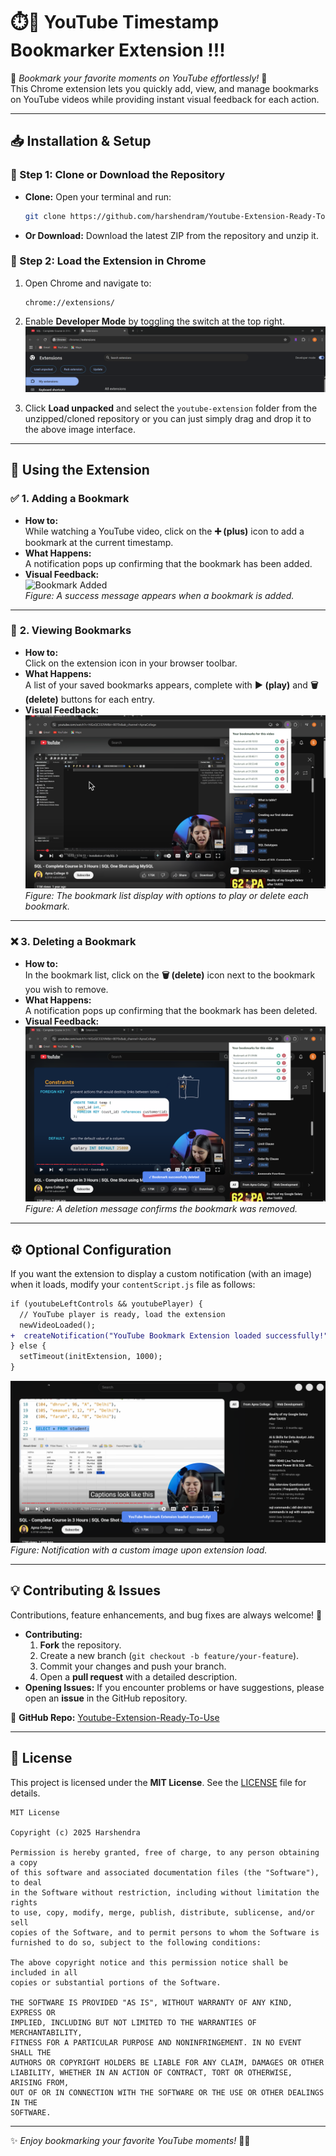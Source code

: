 # **⏱️📌 YouTube Timestamp Bookmarker Extension !!!**


🚀 *Bookmark your favorite moments on YouTube effortlessly!* 🚀  
This Chrome extension lets you quickly add, view, and manage bookmarks on YouTube videos while providing instant visual feedback for each action.



---

## 📥 Installation & Setup

### 🔹 Step 1: Clone or Download the Repository

- **Clone:**
  Open your terminal and run:
  ```bash
  git clone https://github.com/harshendram/Youtube-Extension-Ready-To-Use-.git
  ```
- **Or Download:**
  Download the latest ZIP from the repository and unzip it.

### 🔹 Step 2: Load the Extension in Chrome

1. Open Chrome and navigate to:  
   ```
   chrome://extensions/
   ```
2. Enable **Developer Mode** by toggling the switch at the top right.
![Developer Mode Enabled](assets/developer-mode.png)

3. Click **Load unpacked** and select the `youtube-extension` folder from the unzipped/cloned repository or you can just simply drag and drop it to the above image interface.

---

## 🎯 Using the Extension

### ✅ **1. Adding a Bookmark**

- **How to:**  
  While watching a YouTube video, click on the **➕ (plus)** icon to add a bookmark at the current timestamp.
- **What Happens:**  
  A notification pops up confirming that the bookmark has been added.
- **Visual Feedback:**  
  ![Bookmark Added](assets/SuccessMsg.png)  
  *Figure: A success message appears when a bookmark is added.*

---

### 📑 **2. Viewing Bookmarks**

- **How to:**  
  Click on the extension icon in your browser toolbar.
- **What Happens:**  
  A list of your saved bookmarks appears, complete with **▶ (play)** and **🗑️ (delete)** buttons for each entry.
- **Visual Feedback:**  
  ![Bookmark List](assets/bookmark%20list.png)  
  *Figure: The bookmark list display with options to play or delete each bookmark.*

---

### ❌ **3. Deleting a Bookmark**

- **How to:**  
  In the bookmark list, click on the **🗑️ (delete)** icon next to the bookmark you wish to remove.
- **What Happens:**  
  A notification pops up confirming that the bookmark has been deleted.
- **Visual Feedback:**  
  ![Bookmark Deleted](assets/deleteMsg.png)  
  *Figure: A deletion message confirms the bookmark was removed.*

---

## ⚙️ Optional Configuration

If you want the extension to display a custom notification (with an image) when it loads, modify your `contentScript.js` file as follows:

```diff
if (youtubeLeftControls && youtubePlayer) {
  // YouTube player is ready, load the extension
  newVideoLoaded();
+  createNotification("YouTube Bookmark Extension loaded successfully!");
} else {
  setTimeout(initExtension, 1000);
}
```



![Extension Loading](assets/extension-loadingmsg.png)  
*Figure: Notification with a custom image upon extension load.*

---

## 💡 Contributing & Issues

Contributions, feature enhancements, and bug fixes are always welcome! 🚀

- **Contributing:**
  1. **Fork** the repository.
  2. Create a new branch (`git checkout -b feature/your-feature`).
  3. Commit your changes and push your branch.
  4. Open a **pull request** with a detailed description.
- **Opening Issues:**
  If you encounter problems or have suggestions, please open an **issue** in the GitHub repository.

🔗 **GitHub Repo:** [Youtube-Extension-Ready-To-Use](https://github.com/harshendram/Youtube-Extension-Ready-To-Use-)

---

## 📜 License

This project is licensed under the **MIT License**. See the [LICENSE](LICENSE) file for details.

```plaintext
MIT License

Copyright (c) 2025 Harshendra

Permission is hereby granted, free of charge, to any person obtaining a copy
of this software and associated documentation files (the "Software"), to deal
in the Software without restriction, including without limitation the rights
to use, copy, modify, merge, publish, distribute, sublicense, and/or sell
copies of the Software, and to permit persons to whom the Software is
furnished to do so, subject to the following conditions:

The above copyright notice and this permission notice shall be included in all
copies or substantial portions of the Software.

THE SOFTWARE IS PROVIDED "AS IS", WITHOUT WARRANTY OF ANY KIND, EXPRESS OR
IMPLIED, INCLUDING BUT NOT LIMITED TO THE WARRANTIES OF MERCHANTABILITY,
FITNESS FOR A PARTICULAR PURPOSE AND NONINFRINGEMENT. IN NO EVENT SHALL THE
AUTHORS OR COPYRIGHT HOLDERS BE LIABLE FOR ANY CLAIM, DAMAGES OR OTHER
LIABILITY, WHETHER IN AN ACTION OF CONTRACT, TORT OR OTHERWISE, ARISING FROM,
OUT OF OR IN CONNECTION WITH THE SOFTWARE OR THE USE OR OTHER DEALINGS IN THE
SOFTWARE.
```

---

✨ *Enjoy bookmarking your favorite YouTube moments!* 🎥💾

